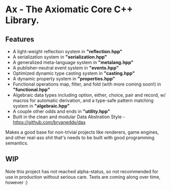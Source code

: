 Ax - The Axiomatic Core C++ Library.
===

Features
---

- A light-weight reflection system in **"reflection.hpp"**
- A serialization system in **"serialization.hpp"**
- A generalized meta-language system in **"metalang.hpp"**
- A publisher-neutral event system in **"events.hpp"**
- Optimized dynamic type casting system in **"casting.hpp"**
- A dynamic property system in **"properties.hpp"**
- Functional operations map, filter, and fold (with more coming soon!) in **"functional.hpp"**
- Algebraic data types including option, either, choice, pair and record, w/ macros for automatic derivation, 
and a type-safe pattern matching system in **"algebraic.hpp"**
- A couple other odds and ends in **"utility.hpp"**
- Built in the clean and modular Data Abstration Style - https://github.com/bryanedds/das

Makes a good base for non-trivial projects like renderers, game engines, and other real-ass shit that's needs to be built with good programming semantics.

WIP
---
Note this project has not reached alpha-status, so not recommended for use in production without serious care. Tests are coming along over time, however :)

